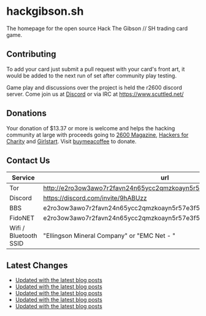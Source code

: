 # hackgibson.sh
The homepage for the open source Hack The Gibson // SH trading card game.


## Contributing

To add your card just submit a pull request with your card's front art, it would be added to the next run of set after community play testing.

Game play and discussions over the project is held the r2600 discord server. Come join us at [Discord](https://discord.com/invite/9hABUzz) or via IRC at https://www.scuttled.net/


## Donations

Your donation of $13.37 or more is welcome and helps the hacking community at large with proceeds going to [2600 Magazine](https://2600.com/), [Hackers for Charity](https://hackersforcharity.org) and [Girlstart](https://girlstart.org).  Visit [buymeacoffee](https://www.buymeacoffee.com/hackgibson.sh) to donate.


## Contact Us

Service | url
-|-
Tor | http://e2ro3ow3awo7r2favn24n65ycc2qmzkoayn5r57e3f56nvjwdcgg32ad.onion
Discord | https://discord.com/invite/9hABUzz
BBS | e2ro3ow3awo7r2favn24n65ycc2qmzkoayn5r57e3f56nvjwdcgg32ad.onion:23
FidoNET | e2ro3ow3awo7r2favn24n65ycc2qmzkoayn5r57e3f56nvjwdcgg32ad.onion:24554
Wifi / Bluetooth SSID | "Ellingson Mineral Company" or "EMC Net - <fidonet address>"

## Latest Changes
<!-- BLOG-POST-LIST:START -->
- [Updated with the latest blog posts](https://github.com/DFW2600/hackgibson.sh/commit/bbc7d63767736ec3f2dfbfddec4d1b66baa33662)
- [Updated with the latest blog posts](https://github.com/DFW2600/hackgibson.sh/commit/b8c1c014245b35b8f2c62eb03d9685171fd9b69e)
- [Updated with the latest blog posts](https://github.com/DFW2600/hackgibson.sh/commit/a8f9501802fb4fc62e7fde2cd0c7df964acbb9b8)
- [Updated with the latest blog posts](https://github.com/DFW2600/hackgibson.sh/commit/2a2fa9d5531d79b18f223ca7b3c9f8ac9cde4719)
- [Updated with the latest blog posts](https://github.com/DFW2600/hackgibson.sh/commit/7210803aafe426d320acdeaede71715d38621842)
<!-- BLOG-POST-LIST:END -->
